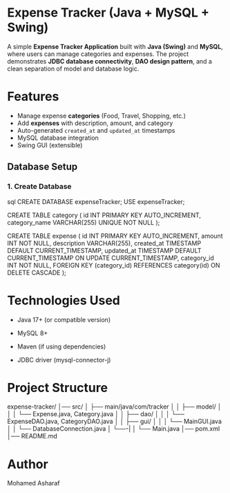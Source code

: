 # Expense Tracker (Java + MySQL + Swing)
A simple **Expense Tracker Application** built with **Java (Swing)** and **MySQL**, where users can manage categories and expenses. The project demonstrates **JDBC database connectivity**, **DAO design pattern**, and a clean separation of model and database logic.  

# Features
- Manage expense **categories** (Food, Travel, Shopping, etc.)
- Add **expenses** with description, amount, and category
- Auto-generated `created_at` and `updated_at` timestamps
- MySQL database integration
- Swing GUI (extensible)

## Database Setup

### 1. Create Database
sql
CREATE DATABASE expenseTracker;
USE expenseTracker;

CREATE TABLE category (
    id INT PRIMARY KEY AUTO_INCREMENT,
    category_name VARCHAR(255) UNIQUE NOT NULL
);


CREATE TABLE expense (
    id INT PRIMARY KEY AUTO_INCREMENT,
    amount INT NOT NULL,
    description VARCHAR(255),
    created_at TIMESTAMP DEFAULT CURRENT_TIMESTAMP,
    updated_at TIMESTAMP DEFAULT CURRENT_TIMESTAMP ON UPDATE CURRENT_TIMESTAMP,
    category_id INT NOT NULL,
    FOREIGN KEY (category_id) REFERENCES category(id) ON DELETE CASCADE
);

# Technologies Used
- Java 17+ (or compatible version)

- MySQL 8+

- Maven (if using dependencies)

- JDBC driver (mysql-connector-j)

# Project Structure

expense-tracker/
│── src/
│   ├── main/java/com/tracker
│   │   ├── model/
│   │   │   └── Expense.java, Category.java
│   │   ├── dao/
│   │   │   └── ExpenseDAO.java, CategoryDAO.java
│   │   ├── gui/
│   │   │   └── MainGUI.java
│   │   └── DatabaseConnection.java
│   └──-|
│       └── Main.java
│── pom.xml
│── README.md

# Author
Mohamed Asharaf
